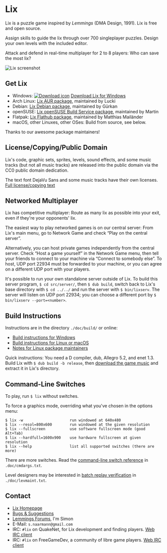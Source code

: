 Lix
===

Lix is a puzzle game inspired by *Lemmings* (DMA Design, 1991).
Lix is free and open source.

Assign skills to guide the lix through over 700 singleplayer puzzles.
Design your own levels with the included editor.

Attack and defend in real-time multiplayer for 2 to 8 players:
Who can save the most lix?

![Lix screenshot](https://lixgame.com/img/lix-d-screenshot.png)

Get Lix
-------

* Windows:
    [![Download icon](https://lixgame.com/img/download-icon.png)](https://github.com/SimonN/LixD/releases)
    [Download Lix for Windows](https://github.com/SimonN/LixD/releases)
* Arch Linux: [Lix AUR
    package](https://aur.archlinux.org/packages/lix/),
    maintained by Lucki
* Debian: [Lix Debian
    package](https://packages.debian.org/stable/source/lix),
    maintained by Gürkan
* openSUSE: [Lix openSUSE Build Service
    package](https://build.opensuse.org/package/show/games/lix),
    maintained by Martin
* Flatpak: [Lix Flathub
    package](https://flathub.org/apps/details/com.lixgame.Lix),
    maintained by Matthias Mailänder
* macOS, other Linuxes, other OSes: Build from source, see below.

Thanks to our awesome package maintainers!

License/Copying/Public Domain
-----------------------------

Lix's code, graphic sets, sprites, levels, sound effects, and some music
tracks (but not all music tracks) are released into the public domain
via the CC0 public domain dedication.

The text font DejaVu Sans and some music tracks have their own licenses.
[Full license/copying
text](https://raw.githubusercontent.com/SimonN/LixD/master/doc/copying.txt)

Networked Multiplayer
---------------------

Lix has competitive multiplayer: Route as many lix as possible into your exit,
even if they're your opponents' lix.

The easiest way to play networked games is on our central server: From
Lix's main menu, go to Network Game and check “Play on the central server”.

Alternatively, you can host private games independently from the central
server. Check “Host a game yourself” in the Network Game menu, then tell
your friends to connect to your machine via “Connect to somebody else”.
To host, UDP port 22934 must be forwarded to your machine, or you can agree
on a different UDP port with your players.

It's possible to run your own standalone server outside of Lix.
To build this server program, `$ cd src/server/`, then `$ dub build`,
switch back to Lix's base directory with `$ cd ../../` and run the server
with `$ bin/lixserv`. The server will listen on UDP port 22934; you can choose
a different port by `$ bin/lixserv --port=<number>`.

Build Instructions
------------------

Instructions are in the directory `./doc/build/` or online:

* [Build instructions for Windows](
https://raw.githubusercontent.com/SimonN/LixD/master/doc/build/win64.txt)
* [Build instructions for Linux or macOS](
https://github.com/SimonN/LixD/blob/master/doc/build/linux.md)
* [Notes for Linux package maintainers](
https://raw.githubusercontent.com/SimonN/LixD/master/doc/build/package.txt)

Quick instructions: You need a D compiler, dub, Allegro 5.2, and enet 1.3.
Build Lix with `$ dub build -b release`, then
[download the game music](https://www.lixgame.com/dow/lix-music.zip)
and extract it in Lix's directory.

Command-Line Switches
---------------------

To play, run `$ lix` without switches.

To force a graphics mode, overriding what you've chosen in the options menu:

    $ lix -w                     run windowed at 640x480
    $ lix --resol=800x600        run windowed at the given resolution
    $ lix --fullscreen           use software fullscreen mode (good Alt+Tab)
    $ lix --hardfull=1600x900    use hardware fullscreen at given resolution
    $ lix --help                 list all supported switches (there are more)

There are more switches. Read the [command-line switch reference](
https://raw.githubusercontent.com/SimonN/LixD/master/doc/cmdargs.txt)
in `.doc/cmdargs.txt`.

Level designers may be interested in
[batch replay verification](
https://raw.githubusercontent.com/SimonN/LixD/master/doc/levmaint.txt)
in `./doc/levmaint.txt`.

Contact
-------

* [Lix Homepage](https://www.lixgame.com)
* [Bugs & Suggestions](https://github.com/SimonN/LixD/issues)
* [Lemmings Forums](https://www.lemmingsforums.net/index.php?board=8.0),
    I'm Simon
* E-Mail: `s.naarmann@gmail.com`
* IRC: `#lix` on QuakeNet, for Lix development and finding players.
    [Web IRC client](https://webchat.quakenet.org/?channels=lix)
* IRC: `#lix` on FreeGameDev, a community of libre game players.
    [Web IRC client](https://freegamedev.net/irc/#lix)
